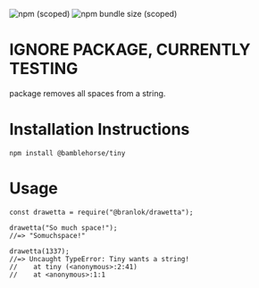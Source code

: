 ![npm (scoped)](https://img.shields.io/npm/v/@branlok/drawetta?color=pink)
![npm bundle size (scoped)](https://img.shields.io/bundlephobia/min/@branlok/drawetta?color=pink)

# IGNORE PACKAGE, CURRENTLY TESTING

package removes all spaces from a string.

# Installation Instructions

```
npm install @bamblehorse/tiny 
```

# Usage

``` 
const drawetta = require("@branlok/drawetta");

drawetta("So much space!");
//=> "Somuchspace!"

drawetta(1337);
//=> Uncaught TypeError: Tiny wants a string!
//    at tiny (<anonymous>:2:41)
//    at <anonymous>:1:1
```